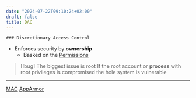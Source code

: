 ```yaml
---
date: "2024-07-22T09:10:24+02:00"
draft: false
title: DAC
---
```


    ### Discretionary Access Control

-   Enforces security by **ownership**
    -   Basked on the [Permissions](/Notes/posts/Linux/Permissions)

> \[!bug\] The biggest issue is root If the root account or **process**
> with root privileges is compromised the hole system is vulnerable

------------------------------------------------------------------------

[MAC](/Notes/posts/MAC) [AppArmor](/Notes/posts/AppArmor)
